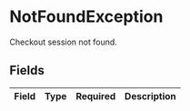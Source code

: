 # NotFoundException

Checkout session not found.


## Fields

| Field       | Type        | Required    | Description |
| ----------- | ----------- | ----------- | ----------- |